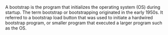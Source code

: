 A bootstrap is the program that initializes the operating system (OS) during startup. The term bootstrap or bootstrapping originated in the early 1950s. It referred to a bootstrap load button that was used to initiate a hardwired bootstrap program, or smaller program that executed a larger program such as the OS. 
